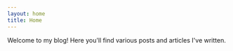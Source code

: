 ```yaml
---
layout: home
title: Home
---
```

Welcome to my blog! Here you'll find various posts and articles I've written.
